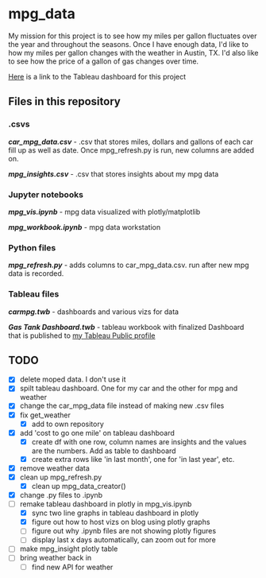 # mpg_data

My mission for this project is to see how my miles per gallon fluctuates over the year and throughout the seasons. Once I have enough data, I'd like to how my miles per gallon changes with the weather in Austin, TX. I'd also like to see how the price of a gallon of gas changes over time.

[Here](https://public.tableau.com/profile/ethan.fuerst#!/vizhome/mpgdatavis/GasTankDashboard) is a link to the Tableau dashboard for this project

## Files in this repository

### .csvs

__*car_mpg_data.csv*__ - .csv that stores miles, dollars and gallons of each car fill up as well as date. Once mpg_refresh.py is run, new columns are added on.

__*mpg_insights.csv*__ - .csv that stores insights about my mpg data

### Jupyter notebooks

__*mpg_vis.ipynb*__ - mpg data visualized with plotly/matplotlib

__*mpg_workbook.ipynb*__ - mpg data workstation

### Python files

__*mpg_refresh.py*__ - adds columns to car_mpg_data.csv. run after new mpg data is recorded.

### Tableau files

__*carmpg.twb*__ - dashboards and various vizs for data

__*Gas Tank Dashboard.twb*__ - tableau workbook with finalized Dashboard that is published to [my Tableau Public profile](https://public.tableau.com/profile/ethan.fuerst/)

## TODO

- [x] delete moped data. I don't use it
- [x] spilt tableau dashboard. One for my car and the other for mpg and weather
- [X] change the car_mpg_data file instead of making new .csv files
- [x] fix get_weather
  - [x] add to own repository
- [x] add 'cost to go one mile' on tableau dashboard
  - [x] create df with one row, column names are insights and the values are the numbers. Add as table to dashboard
  - [x] create extra rows like 'in last month', one for 'in last year', etc.
- [x] remove weather data
- [x] clean up mpg_refresh.py
  - [x] clean up mpg_data_creator()
- [x] change .py files to .ipynb
- [ ] remake tableau dashboard in plotly in mpg_vis.ipynb
  - [x] sync two line graphs in tableau dashboard in plotly
  - [x] figure out how to host vizs on blog using plotly graphs
  - [ ] figure out why .ipynb files are not showing plotly figures
  - [ ] display last x days automatically, can zoom out for more
- [ ] make mpg_insight plotly table
- [ ] bring weather back in
  - [ ] find new API for weather
